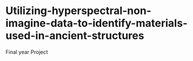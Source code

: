 # Utilizing-hyperspectral-non-imagine-data-to-identify-materials-used-in-ancient-structures
Final year Project

